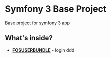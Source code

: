 Symfony 3 Base Project
========================

Base project for symfony 3 app

What's inside?
--------------

  * [**FOSUSERBUNDLE**][1] - login ddd 


[1]:  https://github.com/FriendsOfSymfony/FOSUserBundle

